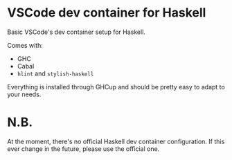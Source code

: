 # VSCode dev container for Haskell
Basic VSCode's dev container setup for Haskell.

Comes with:
- GHC
- Cabal
- `hlint` and `stylish-haskell`

Everything is installed through GHCup and should be pretty easy to adapt to your needs.

# N.B.
At the moment, there's no official Haskell dev container configuration.
If this ever change in the future, please use the official one.
